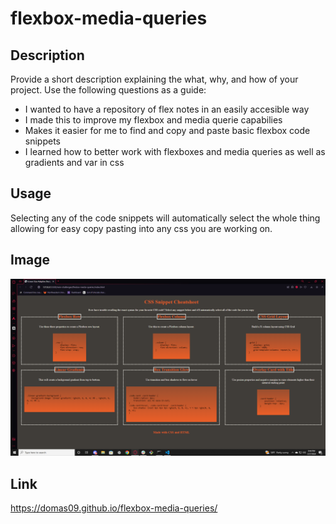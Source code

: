 # flexbox-media-queries

## Description

Provide a short description explaining the what, why, and how of your project. Use the following questions as a guide:

- I wanted to have a repository of flex notes in an easily accesible way
- I made this to improve my flexbox and media querie capabilies
- Makes it easier for me to find and copy and paste basic flexbox code snippets
- I learned how to better work with flexboxes and media queries as well as gradients and var in css

## Usage

Selecting any of the code snippets will automatically select the whole thing allowing for easy copy pasting into any css you are working on.

## Image 

![Image-of-Website](assets/images/Screenshot%20(1).png)

## Link

https://domas09.github.io/flexbox-media-queries/